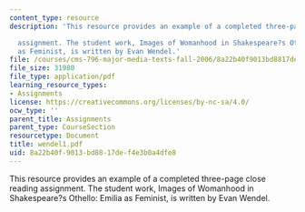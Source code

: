 ```yaml
---
content_type: resource
description: 'This resource provides an example of a completed three-page close reading

  assignment. The student work, Images of Womanhood in Shakespeare?s Othello: Emilia
  as Feminist, is written by Evan Wendel.'
file: /courses/cms-796-major-media-texts-fall-2006/8a22b40f9013bd8817def4e3b0a4dfe8_wendel1.pdf
file_size: 31980
file_type: application/pdf
learning_resource_types:
- Assignments
license: https://creativecommons.org/licenses/by-nc-sa/4.0/
ocw_type: ''
parent_title: Assignments
parent_type: CourseSection
resourcetype: Document
title: wendel1.pdf
uid: 8a22b40f-9013-bd88-17de-f4e3b0a4dfe8
---
```

This resource provides an example of a completed three-page close reading
assignment. The student work, Images of Womanhood in Shakespeare?s Othello: Emilia as Feminist, is written by Evan Wendel.